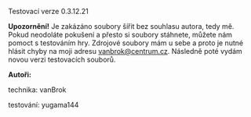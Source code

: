 Testovací verze 0.3.12.21

**Upozornění!** Je zakázáno soubory šířit bez souhlasu autora, tedy mě. Pokud neodoláte pokušení a přesto si soubory stáhnete, můžete nám pomoct s testováním hry. Zdrojové soubory mám u sebe a proto je nutné hlásit chyby na moji adresu vanbrok@centrum.cz. Následně poté vydám novou verzi testovacích souborů.


**Autoři:**

technika:
vanBrok

testování:
yugama144
